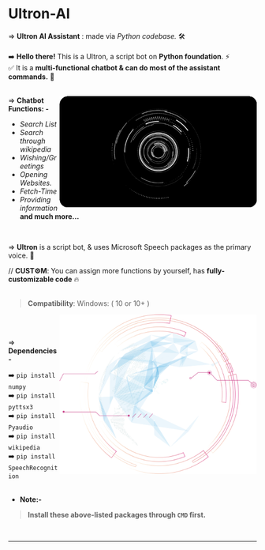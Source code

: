 # Ultron-AI
⇒ **Ultron AI Assistant** : made via *Python codebase.* 🛠
<br>
<br>
➡️ **Hello there!** This is a Ultron, a script bot on **Python foundation**. ⚡ <br>
✅ It is a **multi-functional chatbot & can do most of the assistant commands.** 🔰 <br>
<br>

<img align="right" alt="Coding" width="400" src="https://raw.githubusercontent.com/Xenometon/Ultron-AI/main/Hud_Ultron-AI.gif">

⇒ **Chatbot Functions: -**
<br>
 - *Search List*
 - *Search through wikipedia*
 - *Wishing/Greetings*
 - *Opening Websites.*
 - *Fetch-Time*
 - *Providing information*<br>
 **and much more...**


<br>

⇒ **Ultron** is a script bot, & uses Microsoft Speech packages as the primary voice. 💎
<br>

// **CUST⚙M**:  You can assign more functions by yourself, has **fully-customizable code** 🔥
<br>
<br>

> **Compatibility**: Windows: ( 10 or 10+ )

<img align="right" alt="Coding" width="400" src="https://raw.githubusercontent.com/Xenometon/Ultron-AI/main/Engine-2.png">
<br>
<br>

⇒ **Dependencies-**   

➡️ `pip install numpy`             <br>
➡️ `pip install pyttsx3`           <br> 
➡️ `pip install Pyaudio`           <br>
➡️ `pip install wikipedia`         <br>
➡️ `pip install SpeechRecognition` 
<br>
<br>
* **Note:-**<br>
> **Install these above-listed packages through `CMD` first.**
<br>

-----------------

